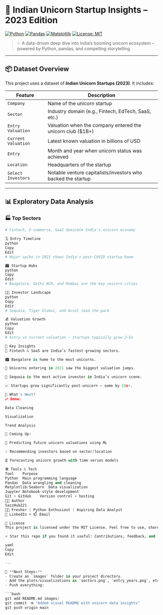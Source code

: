 # 🦄 Indian Unicorn Startup Insights – 2023 Edition

[![Python](https://img.shields.io/badge/Python-3.10-blue.svg)](https://www.python.org/)
[![Pandas](https://img.shields.io/badge/Pandas-Data--Analysis-green)](https://pandas.pydata.org/)
[![Matplotlib](https://img.shields.io/badge/Visualization-Matplotlib-orange)](https://matplotlib.org/)
[![License: MIT](https://img.shields.io/badge/License-MIT-yellow.svg)](https://opensource.org/licenses/MIT)

> ✨ A data-driven deep dive into India’s booming unicorn ecosystem – powered by Python, pandas, and compelling storytelling.

---

## 📦 Dataset Overview

This project uses a dataset of **Indian Unicorn Startups (2023)**. It includes:

| Feature            | Description                                                        |
|--------------------|--------------------------------------------------------------------|
| `Company`          | Name of the unicorn startup                                        |
| `Sector`           | Industry domain (e.g., Fintech, EdTech, SaaS, etc.)                |
| `Entry Valuation`  | Valuation when the company entered the unicorn club ($1B+)         |
| `Current Valuation`| Latest known valuation in billions of USD                          |
| `Entry`            | Month and year when unicorn status was achieved                    |
| `Location`         | Headquarters of the startup                                        |
| `Select Investors` | Notable venture capitalists/investors who backed the startup       |

---

## 📊 Exploratory Data Analysis

### 🏭 Top Sectors

```python
# Fintech, E-commerce, SaaS dominate India's unicorn economy

🗓️ Entry Timeline
python
Copy
Edit
# Major spike in 2021 shows India's post-COVID startup boom

🏙️ Startup Hubs
python
Copy
Edit
# Bangalore, Delhi NCR, and Mumbai are the key unicorn cities

🧑‍💼 Investor Landscape
python
Copy
Edit
# Sequoia, Tiger Global, and Accel lead the pack

💰 Valuation Growth
python
Copy
Edit
# Entry vs current valuation – startups typically grow 2–5x

🧠 Key Insights
🔼 Fintech & SaaS are India’s fastest-growing sectors.

🏙️ Bangalore is home to the most unicorns.

💸 Unicorns entering in 2021 saw the biggest valuation jumps.

🤝 Sequoia is the most active investor in India’s unicorn scene.

📈 Startups grow significantly post-unicorn – some by 10x+.

🚀 What's Next?
✅ Done:

Data Cleaning

Visualization

Trend Analysis

🧠 Coming Up:

🧮 Predicting future unicorn valuations using ML

💡 Recommending investors based on sector/location

⏳ Forecasting unicorn growth with time-series models

🛠️ Tools & Tech
Tool	Purpose
Python	Main programming language
Pandas	Data wrangling and cleaning
Matplotlib/Seaborn	Data visualization
Jupyter	Notebook-style development
Git + GitHub	Version control + hosting
👨‍💻 Author
SazzHub221
🧑‍🎓 Fresher | Python Enthusiast | Aspiring Data Analyst
🔗 LinkedIn • 📫 Email

📄 License
This project is licensed under the MIT License. Feel free to use, share, and build upon it!

⭐ Star this repo if you found it useful! Contributions, feedback, and forks are welcome.

yaml
Copy
Edit

---

📌 **Next Steps:**
- Create an `images` folder in your project directory.
- Add the plots/visualizations as `sectors.png`, `entry_years.png`, etc.
- Push everything:

```bash
git add README.md images/
git commit -m "Added visual README with unicorn data insights"
git push origin main